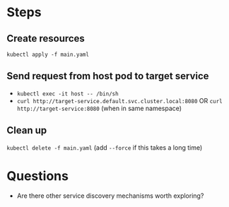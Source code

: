 # Steps

## Create resources

`kubectl apply -f main.yaml`

## Send request from host pod to target service

- `kubectl exec -it host -- /bin/sh`
- `curl http://target-service.default.svc.cluster.local:8080` OR `curl http://target-service:8080` (when in same namespace)

## Clean up

`kubectl delete -f main.yaml` (add `--force` if this takes a long time)

# Questions

- Are there other service discovery mechanisms worth exploring?
